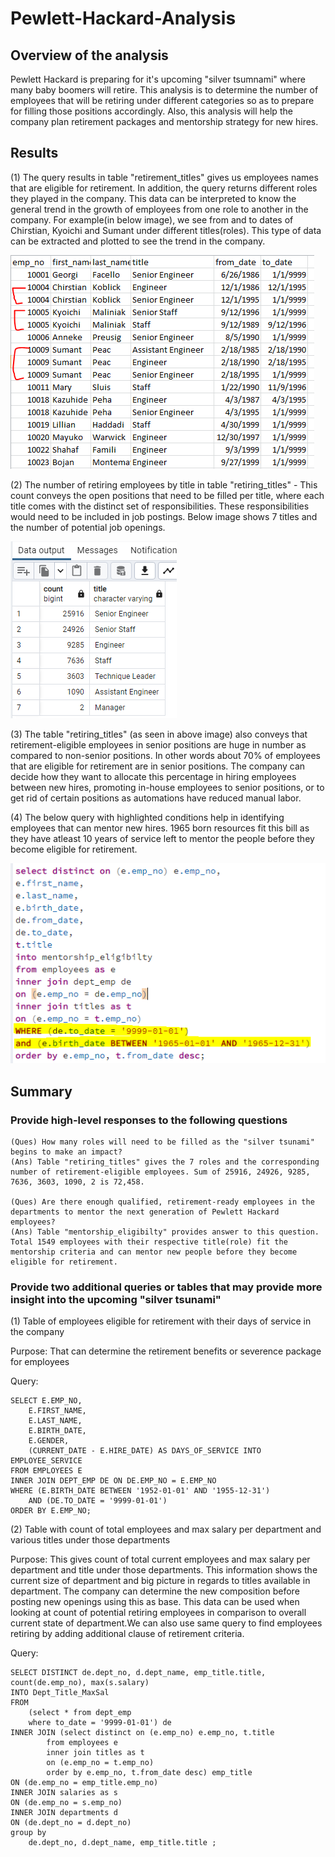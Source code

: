 # Pewlett-Hackard-Analysis

## Overview of the analysis
Pewlett Hackard is preparing for it's upcoming "silver tsumnami" where many baby boomers will retire. This analysis is to determine the number of employees that will be retiring under different categories so as to prepare for filling those positions accordingly. Also, this analysis will help the company plan retirement packages and mentorship strategy for new hires.

## Results
(1) The query results in table "retirement_titles" gives us employees names that are eligible for retirement. In addition, the query returns different roles they played in the company. This data can be interpreted to know the general trend in the growth of employees from one role to another in the company. For example(in below image), we see from and to dates of Chirstian, Kyoichi and Sumant under different titles(roles). This type of data can be extracted and plotted to see the trend in the company. 

![retirement_titles](https://github.com/Meghajain84/Pewlett-Hackard-Analysis/blob/main/retirement_titles.PNG)

(2) The number of retiring employees by title in table "retiring_titles" - This count conveys the open positions that need to be filled per title, where each title comes with the distinct set of responsibilities. These responsibilities would need to be included in job postings. Below image shows 7 titles and the number of potential job openings.

![retiring_titles](https://github.com/Meghajain84/Pewlett-Hackard-Analysis/blob/main/retiring_titles.PNG)

(3) The table "retiring_titles" (as seen in above image) also conveys that retirement-eligible employees in senior positions are huge in number as compared to non-senior positions. In other words about 70% of employees that are eligible for retirement are in senior positions. The company can decide how they want to allocate this percentage in hiring employees between new hires, promoting in-house employees to senior positions, or to get rid of certain positions as automations have reduced manual labor.

(4) The below query with highlighted conditions help in identifying employees that can mentor new hires. 1965 born resources fit this bill as they have atleast 10 years of service left to mentor the people before they become eligible for retirement.

![mentorship](https://github.com/Meghajain84/Pewlett-Hackard-Analysis/blob/main/mentorship.PNG)

## Summary
### Provide high-level responses to the following questions
    (Ques) How many roles will need to be filled as the "silver tsunami" begins to make an impact? 
    (Ans) Table "retiring_titles" gives the 7 roles and the corresponding number of retirement-eligible employees. Sum of 25916, 24926, 9285, 7636, 3603, 1090, 2 is 72,458.

    (Ques) Are there enough qualified, retirement-ready employees in the departments to mentor the next generation of Pewlett Hackard employees?
    (Ans) Table "mentorship_eligibilty" provides answer to this question. Total 1549 employees with their respective title(role) fit the mentorship criteria and can mentor new people before they become eligible for retirement.

### Provide two additional queries or tables that may provide more insight into the upcoming "silver tsunami"

(1) Table of employees eligible for retirement with their days of service in the company

Purpose:
That can determine the retirement benefits or severence package for employees


Query:

    SELECT E.EMP_NO,
        E.FIRST_NAME,
        E.LAST_NAME,
        E.BIRTH_DATE,
        E.GENDER,
        (CURRENT_DATE - E.HIRE_DATE) AS DAYS_OF_SERVICE INTO EMPLOYEE_SERVICE
    FROM EMPLOYEES E
    INNER JOIN DEPT_EMP DE ON DE.EMP_NO = E.EMP_NO
    WHERE (E.BIRTH_DATE BETWEEN '1952-01-01' AND '1955-12-31')
        AND (DE.TO_DATE = '9999-01-01')
    ORDER BY E.EMP_NO;


(2)	Table with count of total employees and max salary per department and various titles under those departments

Purpose: 
This gives count of total current employees and max salary per department and title under those departments. This information shows the current size of department and big picture in regards to titles available in department. The company can determine the new composition before posting new openings using this as base. This data can be used when looking at count of potential retiring employees in comparison to overall current state of department.We can also use same query to find employees retiring by adding additional clause of retirement criteria. 

Query:

    SELECT DISTINCT de.dept_no, d.dept_name, emp_title.title, count(de.emp_no), max(s.salary)
    INTO Dept_Title_MaxSal
    FROM 
	    (select * from dept_emp 
	    where to_date = '9999-01-01') de
    INNER JOIN (select distinct on (e.emp_no) e.emp_no, t.title
			from employees e
		    inner join titles as t
			on (e.emp_no = t.emp_no)
		   	order by e.emp_no, t.from_date desc) emp_title
    ON (de.emp_no = emp_title.emp_no)
    INNER JOIN salaries as s
    ON (de.emp_no = s.emp_no)
    INNER JOIN departments d 
    ON (de.dept_no = d.dept_no)
    group by 
	    de.dept_no, d.dept_name, emp_title.title ;

